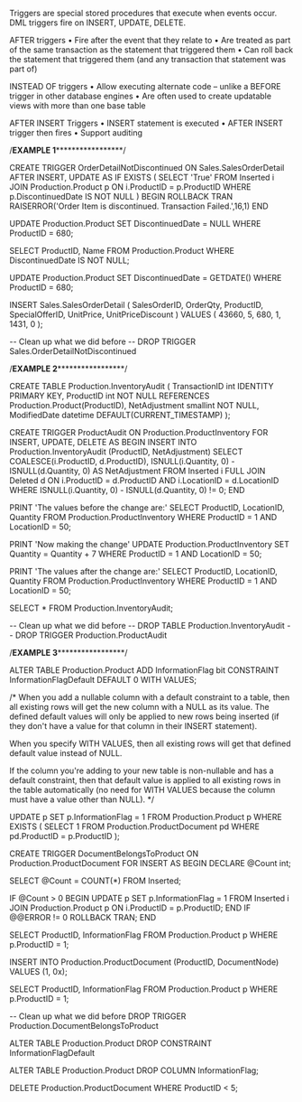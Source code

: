 Triggers are special stored procedures that execute when events occur. 
DML triggers fire on INSERT, UPDATE, DELETE.

AFTER triggers
• Fire after the event that they relate to
• Are treated as part of the same transaction as the statement that triggered them
• Can roll back the statement that triggered them (and any transaction that statement was part of)

INSTEAD OF triggers
• Allow executing alternate code – unlike a BEFORE trigger in other database engines
• Are often used to create updatable views with more than one  base table

AFTER INSERT Triggers
• INSERT statement is executed
• AFTER INSERT trigger then fires
• Support auditing

/************EXAMPLE 1*****************************/

CREATE TRIGGER OrderDetailNotDiscontinued
   ON Sales.SalesOrderDetail
   AFTER INSERT, UPDATE
AS
   IF EXISTS 
      (
       SELECT 'True' 
       FROM Inserted i
       JOIN Production.Product p
          ON i.ProductID = p.ProductID
       WHERE p.DiscontinuedDate IS NOT NULL
      )
   BEGIN
      ROLLBACK TRAN
      RAISERROR('Order Item is discontinued. Transaction Failed.',16,1)
   END


UPDATE Production.Product
SET DiscontinuedDate = NULL
WHERE ProductID = 680;

SELECT ProductID, Name 
FROM Production.Product 
WHERE DiscontinuedDate IS NOT NULL;

UPDATE Production.Product
SET DiscontinuedDate = GETDATE()
WHERE ProductID = 680;

INSERT Sales.SalesOrderDetail
  (
   SalesOrderID, 
   OrderQty, 
   ProductID, 
   SpecialOfferID, 
   UnitPrice, 
   UnitPriceDiscount
  )
VALUES
  (
   43660,
   5, 
   680, 
   1, 
   1431, 
   0
  );

-- Clean up what we did before
-- DROP TRIGGER Sales.OrderDetailNotDiscontinued


/************EXAMPLE 2*****************************/

  CREATE TABLE Production.InventoryAudit
(
    TransactionID   int        IDENTITY PRIMARY KEY,
    ProductID       int        NOT NULL
        REFERENCES Production.Product(ProductID),
    NetAdjustment   smallint    NOT NULL,
    ModifiedDate    datetime    DEFAULT(CURRENT_TIMESTAMP)
);

CREATE TRIGGER ProductAudit
    ON Production.ProductInventory
    FOR INSERT, UPDATE, DELETE
AS
BEGIN
INSERT INTO Production.InventoryAudit
       (ProductID, NetAdjustment)
       SELECT COALESCE(i.ProductID, d.ProductID), 
            ISNULL(i.Quantity, 0) - ISNULL(d.Quantity, 0) AS NetAdjustment
       FROM Inserted i
       FULL JOIN Deleted d
          ON i.ProductID = d.ProductID
          AND i.LocationID = d.LocationID
       WHERE ISNULL(i.Quantity, 0) - ISNULL(d.Quantity, 0) != 0;
END

PRINT 'The values before the change are:'
SELECT ProductID, LocationID, Quantity
FROM Production.ProductInventory
WHERE ProductID = 1
  AND LocationID = 50;

PRINT 'Now making the change'
UPDATE Production.ProductInventory
SET Quantity = Quantity + 7
WHERE ProductID = 1
  AND LocationID = 50;

PRINT 'The values after the change are:'
SELECT ProductID, LocationID, Quantity
FROM Production.ProductInventory
WHERE ProductID = 1
  AND LocationID = 50;

SELECT * FROM Production.InventoryAudit;

-- Clean up what we did before
-- DROP TABLE Production.InventoryAudit
-- DROP TRIGGER Production.ProductAudit


/************EXAMPLE 3*****************************/

ALTER TABLE Production.Product
   ADD InformationFlag    bit
   CONSTRAINT InformationFlagDefault
      DEFAULT 0 WITH VALUES;

/* When you add a nullable column with a default constraint to a table, 
   then all existing rows will get the new column with a NULL as its value. 
   The defined default values will only be applied to new rows being inserted 
   (if they don't have a value for that column in their INSERT statement).

   When you specify WITH VALUES, then all existing rows will get that defined 
   default value instead of NULL.

   If the column you're adding to your new table is non-nullable and has 
   a default constraint, then that default value is applied to all existing rows 
   in the table automatically (no need for WITH VALUES 
   because the column must have a value other than NULL). */

UPDATE p
SET p.InformationFlag = 1
FROM Production.Product p
WHERE EXISTS
    (
        SELECT 1 
        FROM Production.ProductDocument pd
        WHERE pd.ProductID = p.ProductID
    );

CREATE TRIGGER DocumentBelongsToProduct
   ON Production.ProductDocument
   FOR INSERT
AS
BEGIN
   DECLARE @Count   int;

   SELECT @Count = COUNT(*) FROM Inserted;

   IF @Count > 0
   BEGIN
         UPDATE p
            SET p.InformationFlag = 1
            FROM Inserted i
            JOIN Production.Product p
               ON i.ProductID = p.ProductID;
   END
   IF @@ERROR != 0
      ROLLBACK TRAN;
END

SELECT ProductID, InformationFlag 
FROM Production.Product p
WHERE p.ProductID = 1;

INSERT INTO Production.ProductDocument
    (ProductID, DocumentNode)
VALUES
    (1, 0x);

SELECT ProductID, InformationFlag 
FROM Production.Product p
WHERE p.ProductID = 1;

-- Clean up what we did before
DROP TRIGGER Production.DocumentBelongsToProduct

ALTER TABLE Production.Product 
      DROP CONSTRAINT InformationFlagDefault

ALTER TABLE Production.Product
      DROP COLUMN InformationFlag;

DELETE Production.ProductDocument
      WHERE ProductID < 5;
